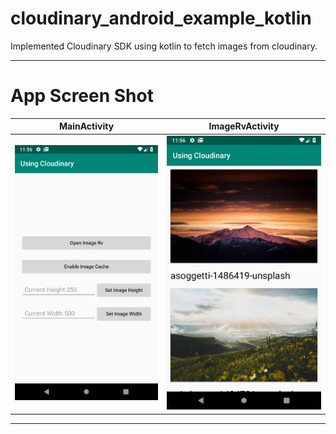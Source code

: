 # cloudinary_android_example_kotlin
Implemented Cloudinary SDK using kotlin to fetch images from cloudinary.

---

# App Screen Shot

MainActivity               |  ImageRvActivity
:-------------------------:|:-------------------------:
![](https://raw.githubusercontent.com/abhishekhugetech/cloudinary_android_example_kotlin/master/Screenshot_1560968762.png)  |  ![](https://raw.githubusercontent.com/abhishekhugetech/cloudinary_android_example_kotlin/master/Screenshot_1560968768.png)


---
